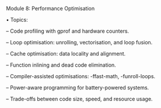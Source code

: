 Module 8: Performance Optimisation

• Topics:

– Code profiling with gprof and hardware counters.

– Loop optimisation: unrolling, vectorisation, and loop fusion.

– Cache optimisation: data locality and alignment.

– Function inlining and dead code elimination.

– Compiler-assisted optimisations: -ffast-math, -funroll-loops.

– Power-aware programming for battery-powered systems.

– Trade-offs between code size, speed, and resource usage.